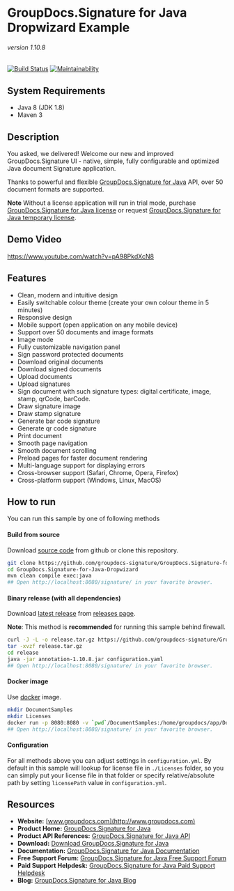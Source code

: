 # GroupDocs.Signature for Java Dropwizard Example
###### version 1.10.8

[![Build Status](https://travis-ci.org/groupdocs-signature/GroupDocs.Signature-for-Java-Dropwizard.svg?branch=master)](https://travis-ci.org/groupdocs-signature/GroupDocs.Signature-for-Java-Dropwizard)
[![Maintainability](https://api.codeclimate.com/v1/badges/1fe7f997911527bd80c6/maintainability)](https://codeclimate.com/github/groupdocs-signature/GroupDocs.Signature-for-Java-Dropwizard/maintainability)

## System Requirements
- Java 8 (JDK 1.8)
- Maven 3


## Description
You asked, we delivered!
Welcome our new and improved GroupDocs.Signature UI - native, simple, fully configurable and optimized Java document Signature application.

Thanks to powerful and flexible [GroupDocs.Signature for Java](https://products.groupdocs.com/Signature/java) API, over 50 document formats are supported.

**Note** Without a license application will run in trial mode, purchase [GroupDocs.Signature for Java license](https://purchase.groupdocs.com/order-online-step-1-of-8.aspx) or request [GroupDocs.Signature for Java temporary license](https://purchase.groupdocs.com/temporary-license).


## Demo Video
https://www.youtube.com/watch?v=pA98PkdXcN8


## Features
- Clean, modern and intuitive design
- Easily switchable colour theme (create your own colour theme in 5 minutes)
- Responsive design
- Mobile support (open application on any mobile device)
- Support over 50 documents and image formats
- Image mode
- Fully customizable navigation panel
- Sign password protected documents
- Download original documents
- Download signed documents
- Upload documents
- Upload signatures
- Sign document with such signature types: digital certificate, image, stamp, qrCode, barCode.
- Draw signature image
- Draw stamp signature
- Generate bar code signature
- Generate qr code signature
- Print document
- Smooth page navigation
- Smooth document scrolling
- Preload pages for faster document rendering
- Multi-language support for displaying errors
- Cross-browser support (Safari, Chrome, Opera, Firefox)
- Cross-platform support (Windows, Linux, MacOS)


## How to run

You can run this sample by one of following methods


#### Build from source

Download [source code](https://github.com/groupdocs-signature/GroupDocs.Signature-for-Java-Dropwizard/archive/master.zip) from github or clone this repository.

```bash
git clone https://github.com/groupdocs-signature/GroupDocs.Signature-for-Java-Dropwizard
cd GroupDocs.Signature-for-Java-Dropwizard
mvn clean compile exec:java
## Open http://localhost:8080/signature/ in your favorite browser.
```

#### Binary release (with all dependencies)

Download [latest release](https://github.com/groupdocs-signature/GroupDocs.Signature-for-Java-Dropwizard/releases/latest) from [releases page](https://github.com/groupdocs-signature/GroupDocs.Signature-for-Java-Dropwizard/releases). 

**Note**: This method is **recommended** for running this sample behind firewall.

```bash
curl -J -L -o release.tar.gz https://github.com/groupdocs-signature/GroupDocs.Signature-for-Java-Dropwizard/releases/download/1.10.8/release.tar.gz
tar -xvzf release.tar.gz
cd release
java -jar annotation-1.10.8.jar configuration.yaml
## Open http://localhost:8080/signature/ in your favorite browser.
```

#### Docker image
Use [docker](https://www.docker.com/) image.

```bash
mkdir DocumentSamples
mkdir Licenses
docker run -p 8080:8080 -v `pwd`/DocumentSamples:/home/groupdocs/app/DocumentSamples -v `pwd`/Licenses:/home/groupdocs/app/Licenses groupdocs/signature-for-java-dropwizard
## Open http://localhost:8080/signature/ in your favorite browser.
```

#### Configuration
For all methods above you can adjust settings in `configuration.yml`. By default in this sample will lookup for license file in `./Licenses` folder, so you can simply put your license file in that folder or specify relative/absolute path by setting `licensePath` value in `configuration.yml`. 


## Resources
- **Website:** [www.groupdocs.com](http://www.groupdocs.com)
- **Product Home:** [GroupDocs.Signature for Java](https://products.groupdocs.com/Signature/java)
- **Product API References:** [GroupDocs.Signature for Java API](https://apireference.groupdocs.com/java/Signature)
- **Download:** [Download GroupDocs.Signature for Java](http://downloads.groupdocs.com/Signature/java)
- **Documentation:** [GroupDocs.Signature for Java Documentation](https://docs.groupdocs.com/display/Signaturejava/Home)
- **Free Support Forum:** [GroupDocs.Signature for Java Free Support Forum](https://forum.groupdocs.com/c/Signature)
- **Paid Support Helpdesk:** [GroupDocs.Signature for Java Paid Support Helpdesk](https://helpdesk.groupdocs.com)
- **Blog:** [GroupDocs.Signature for Java Blog](https://blog.groupdocs.com/category/groupdocs-Signature-product-family/)
